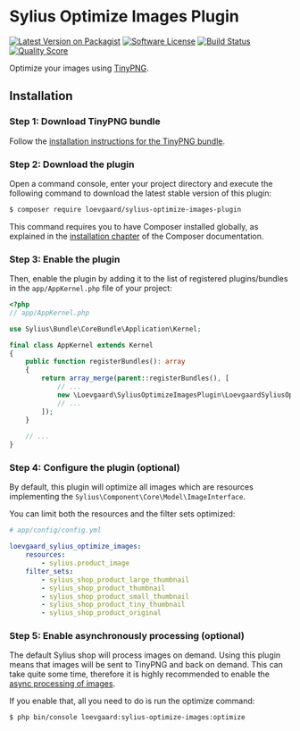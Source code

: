 # Sylius Optimize Images Plugin

[![Latest Version on Packagist][ico-version]][link-packagist]
[![Software License][ico-license]](LICENSE)
[![Build Status][ico-travis]][link-travis]
[![Quality Score][ico-code-quality]][link-code-quality]

Optimize your images using [TinyPNG](https://tinypng.com/).

## Installation

### Step 1: Download TinyPNG bundle

Follow the [installation instructions for the TinyPNG bundle](https://github.com/Setono/TinyPngBundle).

### Step 2: Download the plugin

Open a command console, enter your project directory and execute the following command to download the latest stable version of this plugin:

```bash
$ composer require loevgaard/sylius-optimize-images-plugin
```

This command requires you to have Composer installed globally, as explained in the [installation chapter](https://getcomposer.org/doc/00-intro.md) of the Composer documentation.


### Step 3: Enable the plugin

Then, enable the plugin by adding it to the list of registered plugins/bundles
in the `app/AppKernel.php` file of your project:

```php
<?php
// app/AppKernel.php

use Sylius\Bundle\CoreBundle\Application\Kernel;

final class AppKernel extends Kernel
{
    public function registerBundles(): array
    {
        return array_merge(parent::registerBundles(), [
            // ...
            new \Loevgaard\SyliusOptimizeImagesPlugin\LoevgaardSyliusOptimizeImagesPlugin(),
            // ...
        ]);
    }
    
    // ...
}
```

### Step 4: Configure the plugin (optional)

By default, this plugin will optimize all images which are resources implementing the `Sylius\Component\Core\Model\ImageInterface`.

You can limit both the resources and the filter sets optimized:

```yaml
# app/config/config.yml

loevgaard_sylius_optimize_images:
    resources:
        - sylius.product_image
    filter_sets:
        - sylius_shop_product_large_thumbnail
        - sylius_shop_product_thumbnail
        - sylius_shop_product_small_thumbnail
        - sylius_shop_product_tiny_thumbnail
        - sylius_shop_product_original
```

### Step 5: Enable asynchronously processing (optional)

The default Sylius shop will process images on demand. Using this plugin means that images will be sent to TinyPNG and back on demand. This can take quite some time, therefore it is highly recommended to enable the [async processing of images](https://symfony.com/doc/2.0/bundles/LiipImagineBundle/resolve-cache-images-in-background.html).

If you enable that, all you need to do is run the optimize command:
```bash
$ php bin/console loevgaard:sylius-optimize-images:optimize
```

[ico-version]: https://img.shields.io/packagist/v/loevgaard/sylius-optimize-images-plugin.svg?style=flat-square
[ico-license]: https://img.shields.io/badge/license-MIT-brightgreen.svg?style=flat-square
[ico-travis]: https://img.shields.io/travis/loevgaard/SyliusOptimizeImagesPlugin/master.svg?style=flat-square
[ico-code-quality]: https://img.shields.io/scrutinizer/g/loevgaard/SyliusOptimizeImagesPlugin.svg?style=flat-square

[link-packagist]: https://packagist.org/packages/loevgaard/sylius-optimize-images-plugin
[link-travis]: https://travis-ci.org/loevgaard/SyliusOptimizeImagesPlugin
[link-scrutinizer]: https://scrutinizer-ci.com/g/loevgaard/SyliusOptimizeImagesPlugin/code-structure
[link-code-quality]: https://scrutinizer-ci.com/g/loevgaard/SyliusOptimizeImagesPlugin